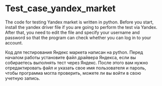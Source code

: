 # Test_case_yandex_market
The code for testing Yandex market is written in python. Before you start, install the yandex driver file if you are going to perform the test via Yandex. After that, you need to edit the file and specify your username and password so that the program can check whether you can log in to your account.

Код для тестирования Яндекс маркета написан на python. Перед началом работы установите файл драйвера Яндекса, если вы собираетесь выполнять тест через Яндекс. После этого вам нужно отредактировать файл и указать свое имя пользователя и пароль, чтобы программа могла проверить, можете ли вы войти в свою учетную запись.

